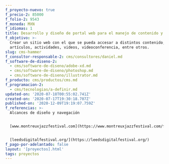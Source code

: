 ```yaml
---
f_proyecto-nuevo: true
f_precio-2: 85000
f_folio-2: 9543
f_moneda: MXN
f_idiomas: 1
title: Desarrollo y diseño de portal web para el manejo de contenido y actividades
f_objetivo: >-
  Crear un sitio web con el que se pueda accesar a distintos contenido;
  artículos, actividades, videos, videoconferencia, entre otros.
slug: cms-hammer
f_consultor-responsable-2: cms/consultores/daniel.md
f_software-de-diseno-2:
  - cms/software-de-diseno/adobe-xd.md
  - cms/software-de-diseno/photoshop.md
  - cms/software-de-diseno/illustrator.md
f_producto: cms/productos/cms.md
f_programacion-2:
  - cms/tecnologias/a-definir.md
updated-on: '2020-07-18T00:55:02.741Z'
created-on: '2020-07-17T19:30:18.707Z'
published-on: '2020-12-09T19:19:07.759Z'
f_referencias: >-
  Alcances de diseño y navegación


  [www.montreuxjazzfestival.com](https://www.montreuxjazzfestival.com/fr/cafe/montreux-jazz-cafe/)[‍](https://leedsdigitalfestival.org/)


  [leedsdigitalfestival.org/](https://leedsdigitalfestival.org/)
f_pago-por-adelantado: false
layout: '[proyectos].html'
tags: proyectos
---
```



